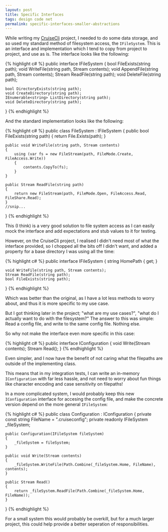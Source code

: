 ```yaml
---
layout: post
title: Specific Interfaces
tags: design code net
permalink: specific-interfaces-smaller-abstractions
---
```


While writing my [CruiseCli][github-cruisecli] project, I needed to do some data storage, and so used my standard method of filesystem access, the `IFileSystem`.  This is an interface and implementation which I tend to copy from project to project, and use as is.  The interface looks like the following:

{% highlight c# %}
public interface IFileSystem
{
	bool FileExists(string path);
	void WriteFile(string path, Stream contents);
	void AppendFile(string path, Stream contents);
	Stream ReadFile(string path);
	void DeleteFile(string path);

	bool DirectoryExists(string path);
	void CreateDirectory(string path);
	IEnumerable<string> ListDirectory(string path);
	void DeleteDirectory(string path);
}
{% endhighlight %}

And the standard implementation looks like the following:

{% highlight c# %}
public class FileSystem : IFileSystem
{
	public bool FileExists(string path)
	{
		return File.Exists(path);
	}

	public void WriteFile(string path, Stream contents)
	{
		using (var fs = new FileStream(path, FileMode.Create, FileAccess.Write))
		{
			contents.CopyTo(fs);
		}
	}

	public Stream ReadFile(string path)
	{
		return new FileStream(path, FileMode.Open, FileAccess.Read, FileShare.Read);
	}
	//snip...
}
{% endhighlight %}

This (I think) is a very good solution to file system access as I can easily mock the interface and add expectations and stub values to it for testing.

However, on the CruiseCli project, I realised I didn't need most of what the interface provided, so I chopped all the bits off I didn't want, and added a property for a base directory I was using all the time:

{% highlight c# %}
public interface IFileSystem
{
	string HomePath { get; }

	void WriteFile(string path, Stream contents);
	Stream ReadFile(string path);
	bool FileExists(string path);
}
{% endhighlight %}

Which was better than the original, as I have a lot less methods to worry about, and thus it is more specific to my use case.

But I got thinking later in the project; "what are my use cases?", "what do I actually want to do with the filesystem?"  The answer to this was simple: Read a config file, and write to the same config file.  Nothing else.

So why not make the interface even more specific in this case:

{% highlight c# %}
public interface IConfiguration
{
	void Write(Stream contents);
	Stream Read();
}
{% endhighlight %}

Even simpler, and I now have the benefit of not caring what the filepaths are outside of the implementing class.

This means that in my integration tests, I can write an in-memory `IConfiguration` with far less hassle, and not need to worry about fun things like character encoding and case sensitivity on filepaths!

In a more complicated system, I would probably keep this new `IConfiguration` interface for accesing the config file, and make the concrete version depend on the more general `IFileSystem`:

{% highlight c# %}
public class Configuration : IConfiguration
{
	private const string FileName = ".cruiseconfig";
	private readonly IFileSystem _fileSystem;

	public Configuration(IFileSystem fileSystem)
	{
		_fileSystem = fileSystem;
	}

	public void Write(Stream contents)
	{
		_fileSystem.WriteFile(Path.Combine(_fileSystem.Home, FileName), contents);
	}

	public Stream Read()
	{
		return _fileSystem.ReadFile(Path.Combine(_fileSystem.Home, FileName));
	}
}
{% endhighlight %}

For a small system this would probably be overkill, but for a much larger project, this could help provide a better seperation of responsibilities.

[github-cruisecli]: https://github.com/Pondidum/CruiseCli
